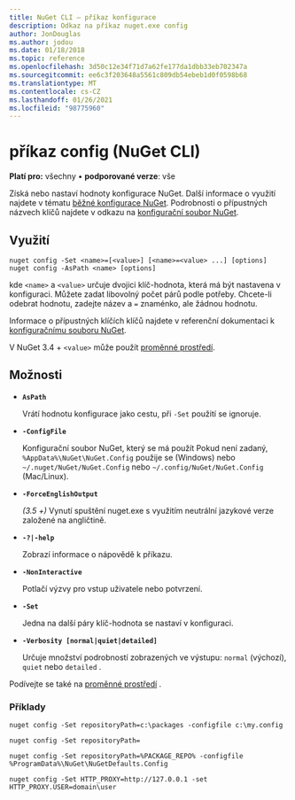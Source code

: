 ```yaml
---
title: NuGet CLI – příkaz konfigurace
description: Odkaz na příkaz nuget.exe config
author: JonDouglas
ms.author: jodou
ms.date: 01/18/2018
ms.topic: reference
ms.openlocfilehash: 3d50c12e34f71d7a62fe177da1dbb33eb702347a
ms.sourcegitcommit: ee6c3f203648a5561c809db54ebeb1d0f0598b68
ms.translationtype: MT
ms.contentlocale: cs-CZ
ms.lasthandoff: 01/26/2021
ms.locfileid: "98775960"
---
```

# <a name="config-command-nuget-cli"></a>příkaz config (NuGet CLI)

**Platí pro:** všechny &bullet; **podporované verze**: vše

Získá nebo nastaví hodnoty konfigurace NuGet. Další informace o využití najdete v tématu [běžné konfigurace NuGet](../../consume-packages/configuring-nuget-behavior.md). Podrobnosti o přípustných názvech klíčů najdete v odkazu na [konfigurační soubor NuGet](../nuget-config-file.md).

## <a name="usage"></a>Využití

```cli
nuget config -Set <name>=[<value>] [<name>=<value> ...] [options]
nuget config -AsPath <name> [options]
```

kde `<name>` a `<value>` určuje dvojici klíč-hodnota, která má být nastavena v konfiguraci. Můžete zadat libovolný počet párů podle potřeby. Chcete-li odebrat hodnotu, zadejte název a `=` znaménko, ale žádnou hodnotu.

Informace o přípustných klíčích klíčů najdete v referenční dokumentaci k [konfiguračnímu souboru NuGet](../nuget-config-file.md).

V NuGet 3.4 + `<value>` může použít [proměnné prostředí](cli-ref-environment-variables.md).

## <a name="options"></a>Možnosti


- **`AsPath`**

  Vrátí hodnotu konfigurace jako cestu, při `-Set` použití se ignoruje.

- **`-ConfigFile`**

  Konfigurační soubor NuGet, který se má použít Pokud není zadaný, `%AppData%\NuGet\NuGet.Config` použije se (Windows) nebo `~/.nuget/NuGet/NuGet.Config` nebo `~/.config/NuGet/NuGet.Config` (Mac/Linux).

- **`-ForceEnglishOutput`**

  *(3.5 +)* Vynutí spuštění nuget.exe s využitím neutrální jazykové verze založené na angličtině.

- **`-?|-help`**

  Zobrazí informace o nápovědě k příkazu.

- **`-NonInteractive`**

  Potlačí výzvy pro vstup uživatele nebo potvrzení.

- **`-Set`**

  Jedna na další páry klíč-hodnota se nastaví v konfiguraci.

- **`-Verbosity [normal|quiet|detailed]`**

  Určuje množství podrobností zobrazených ve výstupu: `normal` (výchozí), `quiet` nebo `detailed` .

Podívejte se také na [proměnné prostředí](cli-ref-environment-variables.md) .

### <a name="examples"></a>Příklady

```cli
nuget config -Set repositoryPath=c:\packages -configfile c:\my.config

nuget config -Set repositoryPath=

nuget config -Set repositoryPath=%PACKAGE_REPO% -configfile %ProgramData%\NuGet\NuGetDefaults.Config

nuget config -Set HTTP_PROXY=http://127.0.0.1 -set HTTP_PROXY.USER=domain\user
```
